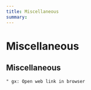 ```yaml
---
title: Miscellaneous
summary:
---
```


Miscellaneous
===

Miscellaneous
---

```vim
" gx: Open web link in browser
```
